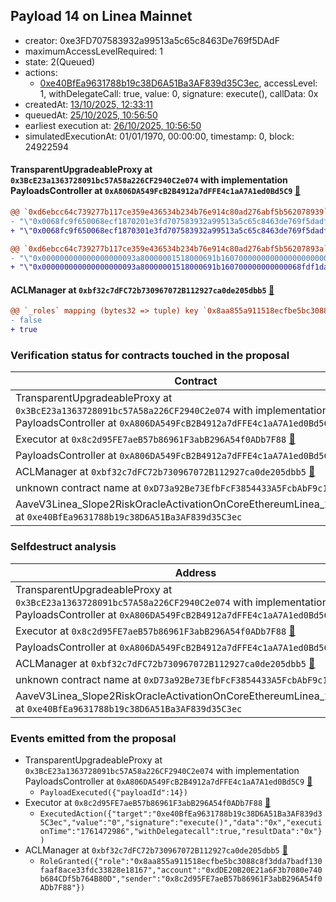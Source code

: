 ## Payload 14 on Linea Mainnet

- creator: 0xe3FD707583932a99513a5c65c8463De769f5DAdF
- maximumAccessLevelRequired: 1
- state: 2(Queued)
- actions:
  - [0xe40BfEa9631788b19c38D6A51Ba3AF839d35C3ec](https://lineascan.build/address/0xe40BfEa9631788b19c38D6A51Ba3AF839d35C3ec), accessLevel: 1, withDelegateCall: true, value: 0, signature: execute(), callData: 0x
- createdAt: [13/10/2025, 12:33:11](https://lineascan.build/tx/0x9ba06d0b942d0931fb1f74e484836463838aa5a0aa083dfd0176ea38a62ff4d6)
- queuedAt: [25/10/2025, 10:56:50](https://lineascan.build/tx/0xba89fdd1ea926c5444c9e5f389cb1770de3f2e30902ab67a43361c7620a01de8)
- earliest execution at: [26/10/2025, 10:56:50](https://www.epochconverter.com/countdown?q=1761476210)
- simulatedExecutionAt: 01/01/1970, 00:00:00, timestamp: 0, block: 24922594
#### TransparentUpgradeableProxy at `0x3BcE23a1363728091bc57A58a226CF2940C2e074` with implementation PayloadsController at `0xA806DA549FcB2B4912a7dFFE4c1aA7A1ed0Bd5C9` [:ghost:](https://github.com/bgd-labs/aave-address-book  "GovernanceV3Linea.PAYLOADS_CONTROLLER")

```diff
@@ `0xd6ebcc64c739277b117ce359e436534b234b76e914c80ad276abf5b562078939` raw  @@
- "\"0x0068fc9f650068ecf1870201e3fd707583932a99513a5c65c8463de769f5dadf\""
+ "\"0x0068fc9f650068ecf1870301e3fd707583932a99513a5c65c8463de769f5dadf\""

@@ `0xd6ebcc64c739277b117ce359e436534b234b76e914c80ad276abf5b56207893a` raw  @@
- "\"0x000000000000000000093a80000001518000691b160700000000000000000000\""
+ "\"0x000000000000000000093a80000001518000691b160700000000000068fdf1da\""

```
#### ACLManager at `0xbf32c7dFC72b730967072B112927ca0de205dbb5` [:ghost:](https://github.com/bgd-labs/aave-address-book  "AaveV3Linea.ACL_MANAGER")

```diff
@@ `_roles` mapping (bytes32 => tuple) key `0x8aa855a911518ecfbe5bc3088c8f3dda7badf130faaf8ace33fdc33828e18167`.members.0xdde20b20e21a6f3b7080e740b684cdf5b764b80d @@
- false
+ true

```
### Verification status for contracts touched in the proposal

| Contract | Status |
|---------|------------|
| TransparentUpgradeableProxy at `0x3BcE23a1363728091bc57A58a226CF2940C2e074` with implementation PayloadsController at `0xA806DA549FcB2B4912a7dFFE4c1aA7A1ed0Bd5C9` [:ghost:](https://github.com/bgd-labs/aave-address-book  "GovernanceV3Linea.PAYLOADS_CONTROLLER") | Contract |
| Executor at `0x8c2d95FE7aeB57b86961F3abB296A54f0ADb7F88` [:ghost:](https://github.com/bgd-labs/aave-address-book  "AaveV3Linea.ACL_ADMIN") | Contract |
| PayloadsController at `0xA806DA549FcB2B4912a7dFFE4c1aA7A1ed0Bd5C9` | Contract |
| ACLManager at `0xbf32c7dFC72b730967072B112927ca0de205dbb5` [:ghost:](https://github.com/bgd-labs/aave-address-book  "AaveV3Linea.ACL_MANAGER") | Contract |
| unknown contract name at `0xD73a92Be73EfbFcF3854433A5FcbAbF9c1316073` | EOA |
| AaveV3Linea_Slope2RiskOracleActivationOnCoreEthereumLinea_20251009 at `0xe40BfEa9631788b19c38D6A51Ba3AF839d35C3ec` | Contract |

### Selfdestruct analysis

| Address | Result |
|---------|------------|
| TransparentUpgradeableProxy at `0x3BcE23a1363728091bc57A58a226CF2940C2e074` with implementation PayloadsController at `0xA806DA549FcB2B4912a7dFFE4c1aA7A1ed0Bd5C9` [:ghost:](https://github.com/bgd-labs/aave-address-book  "GovernanceV3Linea.PAYLOADS_CONTROLLER") | DelegateCall |
| Executor at `0x8c2d95FE7aeB57b86961F3abB296A54f0ADb7F88` [:ghost:](https://github.com/bgd-labs/aave-address-book  "AaveV3Linea.ACL_ADMIN") | DelegateCall |
| PayloadsController at `0xA806DA549FcB2B4912a7dFFE4c1aA7A1ed0Bd5C9` | Safe |
| ACLManager at `0xbf32c7dFC72b730967072B112927ca0de205dbb5` [:ghost:](https://github.com/bgd-labs/aave-address-book  "AaveV3Linea.ACL_MANAGER") | Safe |
| unknown contract name at `0xD73a92Be73EfbFcF3854433A5FcbAbF9c1316073` | EOA |
| AaveV3Linea_Slope2RiskOracleActivationOnCoreEthereumLinea_20251009 at `0xe40BfEa9631788b19c38D6A51Ba3AF839d35C3ec` | Safe |

### Events emitted from the proposal

- TransparentUpgradeableProxy at `0x3BcE23a1363728091bc57A58a226CF2940C2e074` with implementation PayloadsController at `0xA806DA549FcB2B4912a7dFFE4c1aA7A1ed0Bd5C9` [:ghost:](https://github.com/bgd-labs/aave-address-book  "GovernanceV3Linea.PAYLOADS_CONTROLLER")
  - `PayloadExecuted({"payloadId":14})`
- Executor at `0x8c2d95FE7aeB57b86961F3abB296A54f0ADb7F88` [:ghost:](https://github.com/bgd-labs/aave-address-book  "AaveV3Linea.ACL_ADMIN")
  - `ExecutedAction({"target":"0xe40BfEa9631788b19c38D6A51Ba3AF839d35C3ec","value":"0","signature":"execute()","data":"0x","executionTime":"1761472986","withDelegatecall":true,"resultData":"0x"})`
- ACLManager at `0xbf32c7dFC72b730967072B112927ca0de205dbb5` [:ghost:](https://github.com/bgd-labs/aave-address-book  "AaveV3Linea.ACL_MANAGER")
  - `RoleGranted({"role":"0x8aa855a911518ecfbe5bc3088c8f3dda7badf130faaf8ace33fdc33828e18167","account":"0xdDE20B20E21a6F3b7080e740b684CDf5b764B80D","sender":"0x8c2d95FE7aeB57b86961F3abB296A54f0ADb7F88"})`
